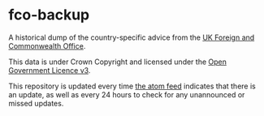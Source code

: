 # fco-backup

A historical dump of the country-specific advice from the [UK Foreign and Commonwealth Office](https://www.gov.uk/foreign-travel-advice).

This data is under Crown Copyright and licensed under the [Open Government Licence v3](https://www.nationalarchives.gov.uk/doc/open-government-licence/version/3/).

This repository is updated every time [the atom feed](https://www.gov.uk/foreign-travel-advice.atom) indicates that there is an update, as well as every 24 hours to check for any unannounced or missed updates.
